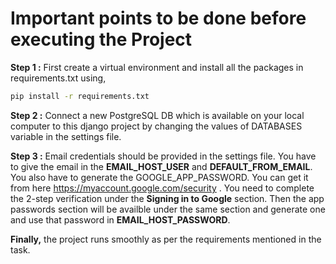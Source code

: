 # Important points to be done before executing the Project

__Step 1 :__ First create  a virtual environment and install all the packages
in requirements.txt using, 
```bash
pip install -r requirements.txt
```

__Step 2 :__ Connect a new PostgreSQL DB which is available on your local computer to this django project by changing the values of DATABASES variable in the settings file.

__Step 3 :__ Email credentials should be provided in the settings file. You have to give the email in the __EMAIL_HOST_USER__ and __DEFAULT_FROM_EMAIL__. You also have to generate the GOOGLE_APP_PASSWORD. You can get it from here
https://myaccount.google.com/security . You need to complete the 
2-step verification under the __Signing in to Google__ section. Then the app 
passwords section will be availble under the same section and generate one and use that password in __EMAIL_HOST_PASSWORD__.

__Finally,__ the project runs smoothly as per the requirements mentioned in the task.
